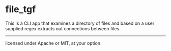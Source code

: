 # file_tgf

This is a CLI app that examines a directory of files and based on a user supplied regex extracts out connections between files.

___

licensed under Apache or MIT, at your option.
